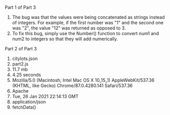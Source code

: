 Part 1 of Part 3
1. The bug was that the values were being concatenated as strings instead of integers. For example, if the first number was "1" and the second one was "2", the value "12" was returned as opposed to 3.
2. To fix this bug, simply use the Number() function to convert num1 and num2 to integers so that they will add numerically. 

Part 2 of Part 3
1. citylots.json
2. part2.js
3. 11.7 mb
4. 4.25 seconds
5. Mozilla/5.0 (Macintosh; Intel Mac OS X 10_15_1) AppleWebKit/537.36 (KHTML, like Gecko) Chrome/87.0.4280.141 Safari/537.36
6. Apache
7. Tue, 26 Jan 2021 22:14:13 GMT
8. application/json
9. fetchData()
